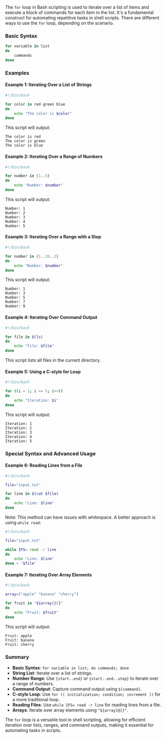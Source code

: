 The `for` loop in Bash scripting is used to iterate over a list of items and execute a block of commands for each item in the list. It's a fundamental construct for automating repetitive tasks in shell scripts. There are different ways to use the `for` loop, depending on the scenario.

### Basic Syntax

```sh
for variable in list
do
    commands
done
```

### Examples

#### Example 1: Iterating Over a List of Strings

```sh
#!/bin/bash

for color in red green blue
do
    echo "The color is $color"
done
```

This script will output:
```
The color is red
The color is green
The color is blue
```

#### Example 2: Iterating Over a Range of Numbers

```sh
#!/bin/bash

for number in {1..5}
do
    echo "Number: $number"
done
```

This script will output:
```
Number: 1
Number: 2
Number: 3
Number: 4
Number: 5
```

#### Example 3: Iterating Over a Range with a Step

```sh
#!/bin/bash

for number in {1..10..2}
do
    echo "Number: $number"
done
```

This script will output:
```
Number: 1
Number: 3
Number: 5
Number: 7
Number: 9
```

#### Example 4: Iterating Over Command Output

```sh
#!/bin/bash

for file in $(ls)
do
    echo "File: $file"
done
```

This script lists all files in the current directory.

#### Example 5: Using a C-style for Loop

```sh
#!/bin/bash

for ((i = 1; i <= 5; i++))
do
    echo "Iteration: $i"
done
```

This script will output:
```
Iteration: 1
Iteration: 2
Iteration: 3
Iteration: 4
Iteration: 5
```

### Special Syntax and Advanced Usage

#### Example 6: Reading Lines from a File

```sh
#!/bin/bash

file="input.txt"

for line in $(cat $file)
do
    echo "Line: $line"
done
```

Note: This method can have issues with whitespace. A better approach is using `while read`:

```sh
#!/bin/bash

file="input.txt"

while IFS= read -r line
do
    echo "Line: $line"
done < "$file"
```

#### Example 7: Iterating Over Array Elements

```sh
#!/bin/bash

array=("apple" "banana" "cherry")

for fruit in "${array[@]}"
do
    echo "Fruit: $fruit"
done
```

This script will output:
```
Fruit: apple
Fruit: banana
Fruit: cherry
```

### Summary

- **Basic Syntax**: `for variable in list; do commands; done`
- **String List**: Iterate over a list of strings.
- **Number Range**: Use `{start..end}` or `{start..end..step}` to iterate over a range of numbers.
- **Command Output**: Capture command output using `$(command)`.
- **C-style Loop**: Use `for (( initialization; condition; increment ))` for a more traditional loop.
- **Reading Files**: Use `while IFS= read -r line` for reading lines from a file.
- **Arrays**: Iterate over array elements using `"${array[@]}"`.

The `for` loop is a versatile tool in shell scripting, allowing for efficient iteration over lists, ranges, and command outputs, making it essential for automating tasks in scripts.
